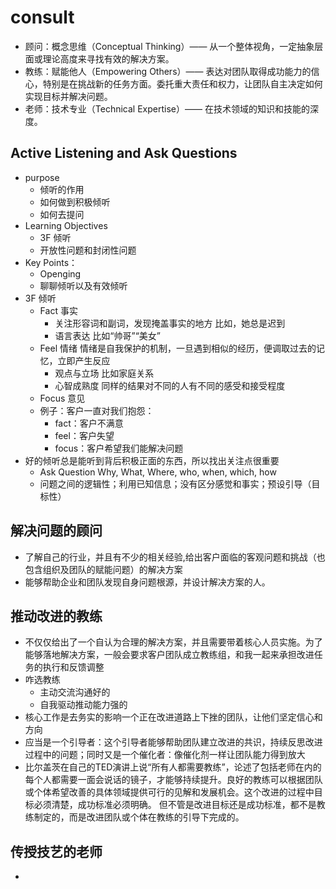 # consult

* 顾问：概念思维（Conceptual Thinking）—— 从一个整体视角，一定抽象层面或理论高度来寻找有效的解决方案。
* 教练：赋能他人（Empowering Others）—— 表达对团队取得成功能力的信心，特别是在挑战新的任务方面。委托重大责任和权力，让团队自主决定如何实现目标并解决问题。
* 老师：技术专业（Technical Expertise）—— 在技术领域的知识和技能的深度。

## Active Listening and Ask Questions

* purpose
  - 倾听的作用
  - 如何做到积极倾听
  - 如何去提问
* Learning Objectives
  - 3F 倾听
  - 开放性问题和封闭性问题
* Key Points：
  - Openging
  - 聊聊倾听以及有效倾听
* 3F 倾听
  - Fact 事实
    + 关注形容词和副词，发现掩盖事实的地方 比如，她总是迟到
    + 语言表达 比如“帅哥”“美女”
  - Feel 情绪 情绪是自我保护的机制，一旦遇到相似的经历，便调取过去的记忆，立即产生反应
    + 观点与立场 比如家庭关系
    + 心智成熟度 同样的结果对不同的人有不同的感受和接受程度
  - Focus 意见
  - 例子：客户一直对我们抱怨：
    + fact：客户不满意
    + feel：客户失望
    + focus：客户希望我们能解决问题
* 好的倾听总是能听到背后积极正面的东西，所以找出关注点很重要
  - Ask Question Why, What, Where, who, when, which, how
  - 问题之间的逻辑性；利用已知信息；没有区分感觉和事实；预设引导（目标性）

## 解决问题的顾问

* 了解自己的行业，并且有不少的相关经验,给出客户面临的客观问题和挑战（也包含组织及团队的赋能问题）的解决方案
* 能够帮助企业和团队发现自身问题根源，并设计解决方案的人。

## 推动改进的教练

* 不仅仅给出了一个自认为合理的解决方案，并且需要带着核心人员实施。为了能够落地解决方案，一般会要求客户团队成立教练组，和我一起来承担改进任务的执行和反馈调整
* 咋选教练
  - 主动交流沟通好的
  - 自我驱动推动能力强的
* 核心工作是去务实的影响一个正在改进道路上下挫的团队，让他们坚定信心和方向
* 应当是一个引导者：这个引导者能够帮助团队建立改进的共识，持续反思改进过程中的问题；同时又是一个催化者：像催化剂一样让团队能力得到放大
* 比尔盖茨在自己的TED演讲上说“所有人都需要教练”，论述了包括老师在内的每个人都需要一面会说话的镜子，才能够持续提升。良好的教练可以根据团队或个体希望改善的具体领域提供可行的见解和发展机会。这个改进的过程中目标必须清楚，成功标准必须明确。 但不管是改进目标还是成功标准，都不是教练制定的，而是改进团队或个体在教练的引导下完成的。

## 传授技艺的老师

*
